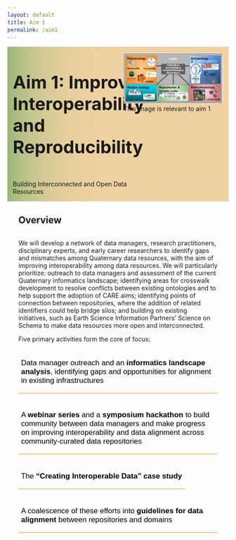 ```yaml
---
layout: default
title: Aim 1
permalink: /aim1
---
```


<style>
  @media print, screen and (max-width:480px) {
   #heading-left {
      padding-bottom: 0%;
      }
}
  li {
  font-size:20px;
  color:#000;
  }
.collapse {
  display: none;
  top: 63px;
  z-index:10000;
  box-shadow: 0px 8px 16px 0px rgba(0,0,0,0.2);
  margin-bottom:5%;
}

.show {
  display: grid;
  grid-template-rows: auto;
  
}

  .bttn {
  background-color:transparent;
  cursor:pointer;
  border: 0;
  border-bottom:1px solid #ec970b;
  padding-top:1%;
  font-size:17px;
  text-align:left;
  margin-bottom:4%;
  }
  .bttn_show {
  border: 2.5px solid #ec970b;
  }

  </style>
<div class="text-block-main" style="display:grid;grid-template-columns: auto">
  
<div class="text-block-right" style="display:grid;grid-template-columns:repeat(auto-fit, minmax(200px, 1fr));background-image:linear-gradient(to left, #f0d2a1, 90%, #97b779);padding:0;align-content:center;" id="headingblock">
    <div class="text-block-right" style="display:grid;grid-template-rows:auto auto;background-color:transparent;padding-left:5%;align-content:center;width:95%;" id="heading-left">
      <h1 style="font-size:40px;"> Aim 1: Improve Interoperability and Reproducibility </h1>
      <p style="align-self:start;padding-top:10px;" id="describe">Building Interconnected and Open Data Resources</p>
    </div>
    <div class="text-block-right" style="background-color:transparent;padding-left:0;float:right;justify-self:end;max-width:460px; margin-right:5%; margin-left: 5%; width: 90%;" id="heading-image">
      <figure style="margin-left:0px;margin-right:0px;" id="stakes">
        <img src="./images/fairos-stakeholders.jpg" alt="Stakeholders" style="width:100%">
        <figcaption>This image is relevant to aim 1 </figcaption>
      </figure>
    </div>
  </div>
  <div class="text-block-right" style="display:grid;grid-template-rows: auto auto;width:90%;padding-right:5%;padding-left:5%;">
    <h2>Overview</h2>
    <div>
      <p>We will develop a network of data managers, research practitioners, disciplinary experts, and early career researchers to  identify gaps and mismatches among Quaternary data resources, with the aim of improving interoperability among data resources. We will particularly prioritize: outreach to data managers and assessment of the current Quaternary informatics landscape; identifying areas for crosswalk development to resolve conflicts  between existing ontologies and to help support the adoption of CARE aims; identifying points of connection between repositories, where the addition of related identifiers could help bridge silos; and building on existing initiatives, such as Earth Science Information Partners’ Science on Schema to make data resources more open and interconnected.  </p>
      <p>Five primary activities form the core of focus:</p> 
        <button class="bttn" id="info-landscape" onclick="Func_infolandscape()">
            <div><p>Data manager outreach and an <strong>informatics landscape analysis</strong>, identifying gaps and opportunities for alignment in existing  infrastructures</p></div>
</button>
        <div class="collapse" id="readMore_info-landscape">
          <div class="read-more-content" style="width:90%;padding-left:5%;padding-right:5%;padding-top:2%;padding-bottom:2%;">
          <p>The aim of this analysis is to map the current Quaternary informatics landscape, evaluate current interoperability efforts, and recommend best practices going forward. Webinar discussions and symposia hackathons will be used to  better understand how data managers are using metadata standards and curating data. We will additionally conduct a structured evaluation of three widely used data resources spanning different data domains: Global Biodiversity Information Facility (GBIF),  the Open Context archaeological repository, and Neotoma Paleoecology Database. This evaluation approach will be grounded in prior informatics research on  metadata crosswalking and integration. </p>
            <p>We will evaluate 
              <ol>
              <li>the semantic  <i>coverage</i> of each repository (e.g. what data elements are captured by each repository, and what are the  specific meanings of those elements?); </li>
              <li>points of <i>convergence and conflict</i> between repositories (e.g. what data elements overlap and which are fundamentally mismatched?);</li>
              <li>the <i>completeness</i> of records within repositories; and finally,</li>
              <li>points for further curatorial intervention—places where additional data curation could make records more accessible or interoperable.</li></ol></p>
          </div>
        </div>
        <button class="bttn" id="symp-hack" onclick="Func_symphack()">
          <div><p>A <strong>webinar series</strong> and a <strong>symposium hackathon</strong> to  build community between data managers and make progress on improving interoperability and data alignment across community-curated data repositories</p></div>
      </button>
        <div class="collapse" id="readMore_symp-hack">
          <div class="read-more-content" style="width:90%;padding-left:5%;padding-right:5%;padding-top:2%;padding-bottom:2%;">
            <p>The primary audience for the webinar series and symposium hackathon is data managers, with close interaction with disciplinary practitioners and other members of the broader community. A series of four webinars will be held prior to the symposium hackathon, to ensure that data managers have a common understanding of key concepts and toolsets applicable to the process of developing interoperable systems. These webinars will include opportunities for structured discussion to support the Mapping the Landscape project, as well as help build relationships between participants prior to the symposium hackathon.</p>
              <p>Webinar topics will include 
                <ol>
<li>an overview of common data standards (e.g. DublinCore, Science on Schema, Geoscience Standard Names);</li> 
<li>how individuals can serialize their data formats to JSON-LD or other metadata schemes; and</li> 
<li>how to support improving Findability and Interoperability through services such as DataCite, GeoCODEs  or other tools.</li></ol></p>
            <p>The hackathon aims to accelerate development of the community of practice established  through the webinars—to learn about ourselves, the work we have done in the past and wish to do in the  future, and start a full assessment of existing open data science resources and opportunities for improved  integration. Development of the hackathon will draw from discussions in webinars and be focused on  implementing solutions, specifically using the identified case studies from across the project to anchor discussions. Two webinars will follow the symposium, designed to support work arising from the in-person meeting.  
</p>
          </div>
       </div>
          <button class="bttn" id="case-study" onclick="Func_casestudy()"> 
            <div><p>The <strong>“Creating Interoperable Data” case study</strong></p></div>
      </button>
          <div class="collapse" id="readMore_case-study">
            <div class="read-more-content" style="width:90%;padding-left:5%;padding-right:5%;padding-top:2%;padding-bottom:2%;">
              <p>Many legacy Quaternary datasets are found in specimen-curation repositories (e.g. museums) with database structures designed to capture specimen-specific long-tail data and often curated decades past without regard to FAIR or CARE principles. A guiding use case for this aim will focus on expanding FAIR data curation protocols from the ZooArchNet (ZAN) project to 
                <ol>
<li>propagate/link legacy museum-curated zooarcheological data across various community-curated data repositories, and</li>
                  <li>align with CARE guidelines and descendant  community priorities.</li></ol></p>
<p>ZAN has created pathways to standardize, crosswalk and link (using Linked Open Data protocols) zooarchaeological datasets across archaeological (with partner Open Context) and biological (VertNet/GBIF) repositories, including the implementation of a vital new Darwin Core Extension for the publication of chronometric age data for paleo/archaeological specimens.</p>
          
<p>In this case study, UF personnel will work with RCN informatics domain experts and repository data managers, in consultation with Indigenous stakeholders, to expand the ZAN protocols. Continued work on data standards alignments, Linked Open Data, and other intersectional methods will  be used to mobilize Darwin Core enabled legacy zooarchaeological data from the Florida Museum curation database across multiple repositories including: 
  <ol>
<li>Neotoma (to update existing legacy records with complete Florida Museum datasets including isotope data),</li>
<li>archaeological repositories Open Context and tDAR, and  extended specimen specific repositories such as CARD (for radiocarbon data), and</li>
    <li>FuTRES (for metric data).</li>
            </ol></p>
<p>Our work will be grounded in consultation with descendant community members and tribal authorities to ensure that their interests are represented in our decisions of how to integrate CARE principles within open data sharing. Our tribal collaborators will form an integral part of our use case activities, ensuring that any data sharing is culturally appropriate, ethical, and in support of tribal priorities involving the documentation and protection of environmental resources and cultural heritage. This effort will represent a proof-of-concept workflow and produce best-practice guidelines for such interdisciplinary, inter-repository FAIR and CARE open sharing of legacy curated data that will be disseminated via workshops for the archaeological and zooarchaeological communities.  
</p>
            </div>
      </div>
      <button class="bttn" id="guidelines" onclick="Func_guidelines()"> 
          <div><p>A coalescence of these efforts into <strong>guidelines for data alignment</strong> between repositories and domains</p></div>
      </button>
      <div class="collapse" id="readMore_guidelines">
          <div class="read-more-content" style="width:90%;padding-left:5%;padding-right:5%;padding-top:2%;padding-bottom:2%;">
            <p>Data managers will draw on findings from the Mapping the Landscape effort, webinars, hackathon, and the case study to develop specific guidelines for alignment between Quaternary data resources. Unlike many crosswalks, we will focus on aligning repositories rather than individual datasets, and will center the specific integration needs of the Quaternary community. Likely outcomes will include best practices for setting up repository APIs or  other access points; crosswalks between repository schemas; guidance for the implementation and use of  external APIs, such as ORCID, CrossRef, and DataCite, to help manage links to external data; and the use of Science on Schema or other external ontologies for reporting data.  </p>
          </div>
      </div>
    </div>
  </div>
</div>

<script>
function Func_infolandscape() {
  document.getElementById("readMore_info-landscape").classList.toggle("show");
  document.getElementById("info-landscape").classList.toggle("bttn_show");
}

function Func_symphack() {
  document.getElementById("readMore_symp-hack").classList.toggle("show");
  document.getElementById("symp-hack").classList.toggle("bttn_show");
}

  function Func_casestudy() {
  document.getElementById("readMore_case-study").classList.toggle("show");
  document.getElementById("case-study").classList.toggle("bttn_show");
}

   function Func_guidelines() {
  document.getElementById("readMore_guidelines").classList.toggle("show");
  document.getElementById("guidelines").classList.toggle("bttn_show");
}



</script>
